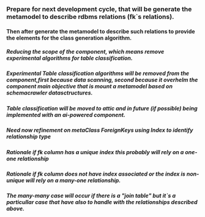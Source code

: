 ### Prepare for next development cycle, that  will be generate the metamodel to describe rdbms relations (fk`s relations). 
#### Then after generate the metamodel to describe such relations to provide the elements for the class generation algorithm. 

##### Reducing the scope of the component, which means remove experimental algorithms for table classification.
##### Experimental Table classification algorithms will be removed from the component,first because data scanning, second because it overhelm the component main objective that is mount a metamodel based on schemacrawler datasctructures.
##### Table classification will be moved to attic and in future (if possible) being implemented with an ai-powered component.
##### Need now refinement on metaClass ForeignKeys using Index to identify relationship type
##### Rationale if fk column has a unique index this probably will rely on a one-one relationship
##### Rationale if fk column does not have index associated or the index is non-unique will rely on a many-one relationship.
##### The many-many case will occur if there is a "join table" but it`s a particullar case that have also to handle with the relationships described above.

